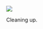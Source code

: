 ![](https://db-feed.s3.amazonaws.com/legacy/Screenshot_from_2020_03_11_17_03_29-1583960630373.png)

Cleaning up.
